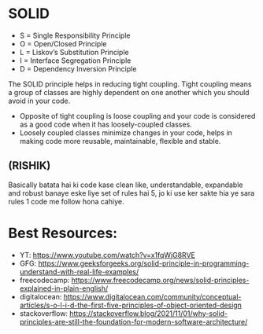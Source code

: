 # SOLID 
* S = Single Responsibility Principle
* O = Open/Closed Principle
* L = Liskov’s Substitution Principle
* I = Interface Segregation Principle
* D = Dependency Inversion Principle

The SOLID principle helps in reducing tight coupling. Tight coupling means a group of classes are highly dependent on one another which you should avoid in your code.
- Opposite of tight coupling is loose coupling and your code is considered as a good code when it has loosely-coupled classes.
- Loosely coupled classes minimize changes in your code, helps in making code more reusable, maintainable, flexible and stable.

(RISHIK)
-
Basically batata hai ki code kase clean like, understandable, expandable and robust banaye
eske liye set of rules hai 5, jo ki use ker sakte hia
ye sara rules 1 code me follow hona cahiye.

# Best Resources:
* YT: https://www.youtube.com/watch?v=x1fqWjG8RVE
* GFG: https://www.geeksforgeeks.org/solid-principle-in-programming-understand-with-real-life-examples/
* freecodecamp: https://www.freecodecamp.org/news/solid-principles-explained-in-plain-english/
* digitalocean: https://www.digitalocean.com/community/conceptual-articles/s-o-l-i-d-the-first-five-principles-of-object-oriented-design
* stackoverflow: https://stackoverflow.blog/2021/11/01/why-solid-principles-are-still-the-foundation-for-modern-software-architecture/